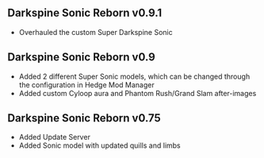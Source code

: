 ## Darkspine Sonic Reborn v0.9.1
- Overhauled the custom Super Darkspine Sonic

## Darkspine Sonic Reborn v0.9
- Added 2 different Super Sonic models, which can be changed through the configuration in Hedge Mod Manager
- Added custom Cyloop aura and Phantom Rush/Grand Slam after-images

## Darkspine Sonic Reborn v0.75
- Added Update Server
- Added Sonic model with updated quills and limbs
